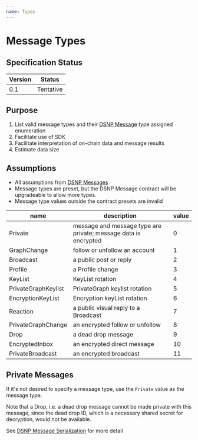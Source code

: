 ```yaml
---
name: Types
---
```


# Message Types

## Specification Status

| Version | Status |
---------- | ---------
| 0.1     | Tentative |

## Purpose
1. List valid message types and their [DSNP Message](/DSNP/DSNP-Messages) type assigned enumeration
1. Facilitate use of SDK
1. Facilitate interpretation of on-chain data and message results
1. Estimate data size


## Assumptions
* All assumptions from [DSNP Messages](/DSNP/DSNP-Messages)
* Message types are preset, but the DSNP Message contract will be upgradeable to allow more types.
* Message type values outside the contract presets are invalid

| name     | description | value |
|-------   |-------------| ----|
| Private | message and message type are private; message data is encrypted | 0 |
| GraphChange | follow or unfollow an account | 1 |
| Broadcast | a public post or reply | 2 |
| Profile | a Profile change | 3 |
| KeyList | KeyList rotation | 4 |
| PrivateGraphKeylist | PrivateGraph keylist rotation | 5 |
| EncryptionKeyList | Encryption keyList rotation | 6 |
| Reaction | a public visual reply to a Broadcast | 7 |
| PrivateGraphChange | an encrypted follow or unfollow | 8
| Drop | a dead drop message | 9
| EncryptedInbox | an encrypted direct message | 10
| PrivateBroadcast | an encrypted broadcast | 11

## Private Messages
If it's not desired to specify a message type, use the `Private` value as the message type.

Note that a Drop, i.e. a dead drop message cannot be made private with this message, since the dead drop ID, which is a necessary shared secret for decryption, would not be available.

See [DSNP Message Serialization](/DSNP/DSNP-Message-Serialization) for more detail

